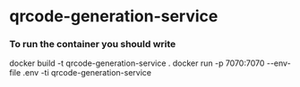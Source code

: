# qrcode-generation-service


### To run the container you should write
docker build -t qrcode-generation-service .
docker run -p 7070:7070 --env-file .env -ti qrcode-generation-service